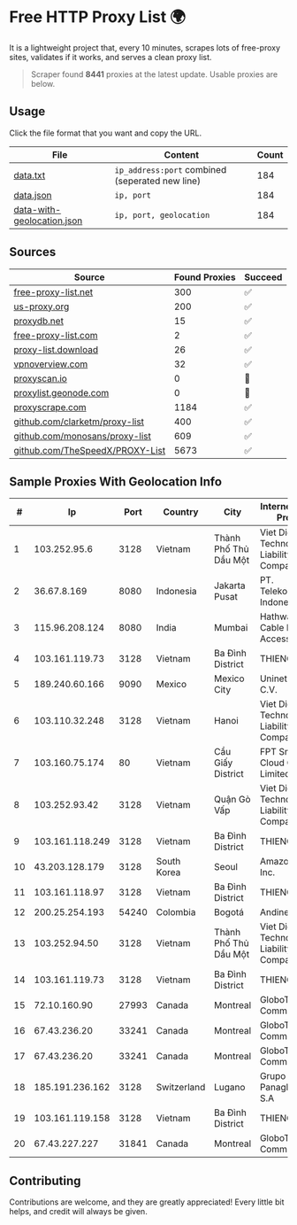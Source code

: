 
# Free HTTP Proxy List 🌍

It is a lightweight project that, every 10 minutes, scrapes lots of free-proxy sites, validates if it works, and serves a clean proxy list.


> Scraper found **8441** proxies at the latest update. Usable proxies are below.

## Usage

Click the file format that you want and copy the URL.


|File|Content|Count|
|----|-------|-----|
|[data.txt](https://raw.githubusercontent.com/themiralay/Proxy-List-World/master/data.txt)|`ip_address:port` combined (seperated new line)|184|
|[data.json](https://raw.githubusercontent.com/themiralay/Proxy-List-World/master/data.json)|`ip, port`|184|
|[data-with-geolocation.json](https://raw.githubusercontent.com/themiralay/Proxy-List-World/master/data-with-geolocation.json)|`ip, port, geolocation`|184|

## Sources

|Source|Found Proxies|Succeed|
|------|-------------|-------|
|[free-proxy-list.net](https://free-proxy-list.net)|300|✅|
|[us-proxy.org](https://www.us-proxy.org)|200|✅|
|[proxydb.net](http://proxydb.net)|15|✅|
|[free-proxy-list.com](https://free-proxy-list.com/?page=&port=&type%5B%5D=http&type%5B%5D=https&up_time=0&search=Search)|2|✅|
|[proxy-list.download](https://www.proxy-list.download/HTTP)|26|✅|
|[vpnoverview.com](https://vpnoverview.com/privacy/anonymous-browsing/free-proxy-servers)|32|✅|
|[proxyscan.io](https://www.proxyscan.io)|0|🚫|
|[proxylist.geonode.com](https://proxylist.geonode.com/api/proxy-list?limit=300&page=1&sort_by=lastChecked&sort_type=desc&protocols=http,https)|0|🚫|
|[proxyscrape.com](https://api.proxyscrape.com/v2/?request=displayproxies&protocol=http&timeout=10000&country=all&ssl=all&anonymity=all)|1184|✅|
|[github.com/clarketm/proxy-list](https://raw.githubusercontent.com/clarketm/proxy-list/master/proxy-list-raw.txt)|400|✅|
|[github.com/monosans/proxy-list](https://raw.githubusercontent.com/monosans/proxy-list/main/proxies/http.txt)|609|✅|
|[github.com/TheSpeedX/PROXY-List](https://raw.githubusercontent.com/TheSpeedX/PROXY-List/master/http.txt)|5673|✅|


## Sample Proxies With Geolocation Info

|#|Ip|Port|Country|City|Internet Service Provider|
|-|--|----|-------|----|-------------------------|
|1|103.252.95.6|3128|Vietnam|Thành Phố Thủ Dầu Một|Viet Digital Technology Liability Company|
|2|36.67.8.169|8080|Indonesia|Jakarta Pusat|PT. Telekomunikasi Indonesia|
|3|115.96.208.124|8080|India|Mumbai|Hathway IP over Cable Internet Access|
|4|103.161.119.73|3128|Vietnam|Ba Đình District|THIENCO|
|5|189.240.60.166|9090|Mexico|Mexico City|Uninet S.A. de C.V.|
|6|103.110.32.248|3128|Vietnam|Hanoi|Viet Digital Technology Liability Company|
|7|103.160.75.174|80|Vietnam|Cầu Giấy District|FPT Smart Cloud Company Limited|
|8|103.252.93.42|3128|Vietnam|Quận Gò Vấp|Viet Digital Technology Liability Company|
|9|103.161.118.249|3128|Vietnam|Ba Đình District|THIENCO|
|10|43.203.128.179|3128|South Korea|Seoul|Amazon.com, Inc.|
|11|103.161.118.97|3128|Vietnam|Ba Đình District|THIENCO|
|12|200.25.254.193|54240|Colombia|Bogotá|Andinet ON Line|
|13|103.252.94.50|3128|Vietnam|Thành Phố Thủ Dầu Một|Viet Digital Technology Liability Company|
|14|103.161.119.73|3128|Vietnam|Ba Đình District|THIENCO|
|15|72.10.160.90|27993|Canada|Montreal|GloboTech Communications|
|16|67.43.236.20|33241|Canada|Montreal|GloboTech Communications|
|17|67.43.236.20|33241|Canada|Montreal|GloboTech Communications|
|18|185.191.236.162|3128|Switzerland|Lugano|Grupo Panaglobal 15 S.A|
|19|103.161.119.158|3128|Vietnam|Ba Đình District|THIENCO|
|20|67.43.227.227|31841|Canada|Montreal|GloboTech Communications|



## Contributing

Contributions are welcome, and they are greatly appreciated! Every
little bit helps, and credit will always be given.

